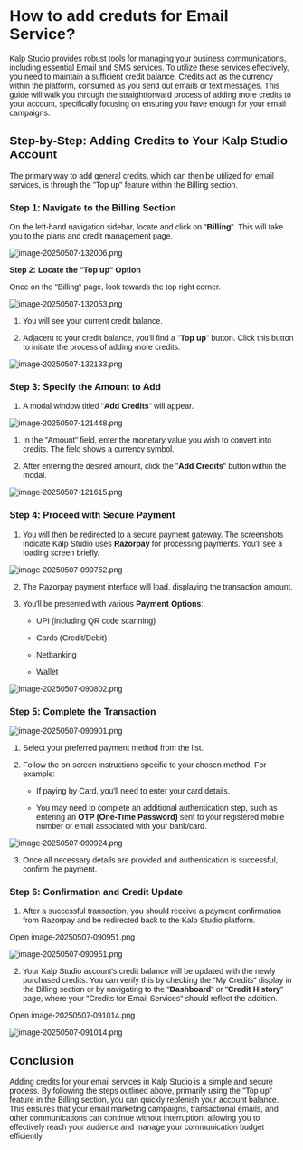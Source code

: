 <style>  body { font-family: "Source Sans 3", sans-serif!important; }</style>
<link href="https://fonts.googleapis.com/css2?family=Source+Sans+3:ital,wght@0,200..900;1,200..900&display=swap" rel="stylesheet">    
<link rel="stylesheet" href="https://fonts.googleapis.com/icon?family=Material+Icons">

# **How to add creduts for Email Service?**

Kalp Studio provides robust tools for managing your business communications, including essential Email and SMS services. To utilize these services effectively, you need to maintain a sufficient credit balance. Credits act as the currency within the platform, consumed as you send out emails or text messages. This guide will walk you through the straightforward process of adding more credits to your account, specifically focusing on ensuring you have enough for your email campaigns.

## Step-by-Step: Adding Credits to Your Kalp Studio Account

The primary way to add general credits, which can then be utilized for email services, is through the "Top up" feature within the Billing section.

### **Step 1: Navigate to the Billing Section**

On the left-hand navigation sidebar, locate and click on "**Billing**". This will take you to the plans and credit management page.


![image-20250507-132006.png](blob:https://p2eprojects.atlassian.net/b06d606b-05e1-4a65-a489-83262e7f09ce#media-blob-url=true&id=5faca4df-7ebc-41b1-945a-5e577ec3175d&collection=contentId-571211824&contextId=571211824&mimeType=image%2Fpng&name=image-20250507-132006.png&size=130355&width=1696&height=610&alt=image-20250507-132006.png)

**Step 2: Locate the "Top up" Option**

Once on the "Billing" page, look towards the top right corner.
    


![image-20250507-132053.png](blob:https://p2eprojects.atlassian.net/6df18dcf-24b9-45f7-9113-1887e007a21e#media-blob-url=true&id=dc54d135-de25-4be3-9a95-16ab705e5a88&collection=contentId-571211824&contextId=571211824&mimeType=image%2Fpng&name=image-20250507-132053.png&size=97733&width=1697&height=620&alt=image-20250507-132053.png)

1.  You will see your current credit balance.
    
2.  Adjacent to your credit balance, you'll find a "**Top up**" button. Click this button to initiate the process of adding more credits.
    


![image-20250507-132133.png](blob:https://p2eprojects.atlassian.net/ffa8a9cc-f714-451b-ad67-5a89cdebdd47#media-blob-url=true&id=54327ee9-695d-44b2-87c8-6ba13bb0b3be&collection=contentId-571211824&contextId=571211824&mimeType=image%2Fpng&name=image-20250507-132133.png&size=100035&width=1692&height=603&alt=image-20250507-132133.png)

### **Step 3: Specify the Amount to Add**

1.  A modal window titled "**Add Credits**" will appear.
    


![image-20250507-121448.png](blob:https://p2eprojects.atlassian.net/7b23de62-fe49-42fe-8b4f-e995bae298e0#media-blob-url=true&id=6d61bc46-493a-4980-b156-c618dffbf84a&collection=contentId-571211824&contextId=571211824&mimeType=image%2Fpng&name=image-20250507-121448.png&size=27381&width=702&height=403&alt=image-20250507-121448.png)

1.  In the "Amount" field, enter the monetary value you wish to convert into credits. The field shows a currency symbol.
    
2.  After entering the desired amount, click the "**Add Credits**" button within the modal.
    


![image-20250507-121615.png](blob:https://p2eprojects.atlassian.net/1ab29e64-df26-4ac0-b033-adf177e4d2b3#media-blob-url=true&id=d37b6be6-4e59-4cf3-856d-47f66621b5c5&collection=contentId-571211824&contextId=571211824&mimeType=image%2Fpng&name=image-20250507-121615.png&size=26546&width=732&height=406&alt=image-20250507-121615.png)

### **Step 4: Proceed with Secure Payment**

1.  You will then be redirected to a secure payment gateway. The screenshots indicate Kalp Studio uses **Razorpay** for processing payments. You'll see a loading screen briefly.
    


![image-20250507-090752.png](blob:https://p2eprojects.atlassian.net/e2b51041-c2c1-4972-b8b7-c5489c753583#media-blob-url=true&id=2a8a548d-a94a-481a-b95e-1cd6b153009f&collection=contentId-571211824&contextId=571211824&mimeType=image%2Fpng&name=image-20250507-090752.png&size=30268&width=1492&height=725&alt=image-20250507-090752.png)

2.  The Razorpay payment interface will load, displaying the transaction amount.
    
2.  You'll be presented with various **Payment Options**:
    
    -   UPI (including QR code scanning)
        
    -   Cards (Credit/Debit)
        
    -   Netbanking
        
    -   Wallet
        


![image-20250507-090802.png](blob:https://p2eprojects.atlassian.net/44ac063a-9d70-4ec1-8701-9df2dc6e2eed#media-blob-url=true&id=67ea1ce5-a68e-4baa-862d-b82f19d96b45&collection=contentId-571211824&contextId=571211824&mimeType=image%2Fpng&name=image-20250507-090802.png&size=75594&width=1207&height=607&alt=image-20250507-090802.png)

### **Step 5: Complete the Transaction**


![image-20250507-090901.png](blob:https://p2eprojects.atlassian.net/0c07b581-d68b-43b4-89d6-403214d942ce#media-blob-url=true&id=bb348db6-5c40-461e-826b-18d2013d575a&collection=contentId-571211824&contextId=571211824&mimeType=image%2Fpng&name=image-20250507-090901.png&size=69305&width=1262&height=657&alt=image-20250507-090901.png)

1.  Select your preferred payment method from the list.
    
2.  Follow the on-screen instructions specific to your chosen method. For example:
    
    -   If paying by Card, you'll need to enter your card details.
        
    -   You may need to complete an additional authentication step, such as entering an **OTP (One-Time Password)** sent to your registered mobile number or email associated with your bank/card.
        


![image-20250507-090924.png](blob:https://p2eprojects.atlassian.net/8ebda55e-d544-452a-ba5c-2c43445dc744#media-blob-url=true&id=ca0a21b2-d180-48bc-b124-e83e05dc4990&collection=contentId-571211824&contextId=571211824&mimeType=image%2Fpng&name=image-20250507-090924.png&size=87545&width=1164&height=656&alt=image-20250507-090924.png)

3.  Once all necessary details are provided and authentication is successful, confirm the payment.
    

### **Step 6: Confirmation and Credit Update**

1.  After a successful transaction, you should receive a payment confirmation from Razorpay and be redirected back to the Kalp Studio platform.
    

Open image-20250507-090951.png

![image-20250507-090951.png](blob:https://p2eprojects.atlassian.net/6267da5c-eeaa-4a8a-90c7-8c518b560a05#media-blob-url=true&id=790cda33-da82-415a-be7a-cef90ac53423&collection=contentId-571211824&contextId=571211824&mimeType=image%2Fpng&name=image-20250507-090951.png&size=75034&width=1332&height=716&alt=image-20250507-090951.png)

2.  Your Kalp Studio account's credit balance will be updated with the newly purchased credits. You can verify this by checking the "My Credits" display in the Billing section or by navigating to the "**Dashboard**" or "**Credit History**" page, where your "Credits for Email Services" should reflect the addition.
    

Open image-20250507-091014.png

![image-20250507-091014.png](blob:https://p2eprojects.atlassian.net/84fdc9e3-1904-453f-afbe-1d886f98261b#media-blob-url=true&id=7e111f17-81aa-42d5-b99f-75a2376ed294&collection=contentId-571211824&contextId=571211824&mimeType=image%2Fpng&name=image-20250507-091014.png&size=102027&width=1652&height=710&alt=image-20250507-091014.png)

## Conclusion

Adding credits for your email services in Kalp Studio is a simple and secure process. By following the steps outlined above, primarily using the "Top up" feature in the Billing section, you can quickly replenish your account balance. This ensures that your email marketing campaigns, transactional emails, and other communications can continue without interruption, allowing you to effectively reach your audience and manage your communication budget efficiently.